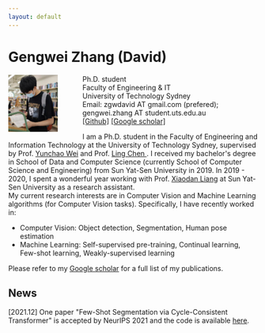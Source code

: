 ```yaml
---
layout: default
---
```


# Gengwei Zhang (David)
<img align="left" width="100" height="115" src="zgw_pic.png" style="vertical-align:middle;margin:0px 50px 10px 0px">  

 Ph.D. student  
 Faculty of Engineering & IT  
 University of Technology Sydney  
 Email: zgwdavid AT gmail.com (prefered); gengwei.zhang AT student.uts.edu.au  
 [[Github]](https://github.com/GengDavid) [[Google scholar]](https://scholar.google.com/citations?user=YcikIekAAAAJ&hl=en)

I am a Ph.D. student in the Faculty of Engineering and Information Technology at the University of Technology Sydney, supervised by Prof. [Yunchao Wei](https://weiyc.github.io/index.html) and Prof. [Ling Chen
](https://profiles.uts.edu.au/Ling.Chen). I received my bachelor's degree in School of Data and Computer Science (currently School of Computer Science and Engineering) from Sun Yat-Sen University in 2019. In 2019 - 2020, I spent a wonderful year working with Prof. [Xiaodan Liang](https://lemondan.github.io/) at Sun Yat-Sen University as a research assistant.  
My current research interests are in Computer Vision and Machine Learning algorithms (for Computer Vision tasks). Specifically, I have recently worked in:
- Computer Vision: Object detection, Segmentation, Human pose estimation
- Machine Learning: Self-supervised pre-training, Continual learning, Few-shot learning, Weakly-supervised learning

Please refer to my [Google scholar](https://scholar.google.com/citations?user=YcikIekAAAAJ&hl=en) for a full list of my publications.

## News
[2021.12] One paper "Few-Shot Segmentation via Cycle-Consistent Transformer" is accepted by NeurIPS 2021 and the code is available [here](https://github.com/YanFangCS/CyCTR-Pytorch). 

